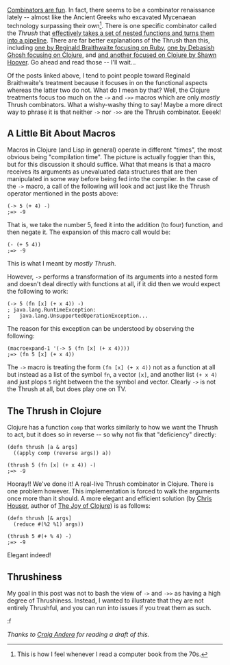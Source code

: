 [Combinators are fun](http://github.com/fogus/skiing).  In fact, there seems to be a combinator renaissance lately -- almost like the Ancient Greeks who excavated Mycenaean  technology surpassing their own[^books70].  There is one specific combinator called the *Thrush* that [effectively takes a set of nested functions and turns them into a pipeline](http://blog.fogus.me/2009/09/04/understanding-the-clojure-macro/).  There are far better explanations of the Thrush than this, including [one by Reginald Braithwaite focusing on Ruby](http://github.com/raganwald/homoiconic/blob/master/2008-10-30/thrush.markdown#readme), [one by Debasish Ghosh focusing on Clojure](http://debasishg.blogspot.com/2010/04/thrush-in-clojure.html), and [and another focused on Clojure by Shawn Hoover](http://clojure.bighugh.com/thrush.html).  Go ahead and read those -- I'll wait...

Of the posts linked above, I tend to point people toward Reginald Braithwaite's treatment because it focuses in on the functional aspects whereas the latter two do not.  What do I mean by that?  Well, the Clojure treatments focus too much on the `->` and `->>` macros which are only *mostly* Thrush combinators.  What a wishy-washy thing to say!  Maybe a more direct way to phrase it is that neither `->` nor `->>` are the Thrush combinator.  Eeeek!

A Little Bit About Macros
-------------------------

Macros in Clojure (and Lisp in general) operate in different "times", the most obvious being "compilation time".  The picture is actually foggier than this, but for this discussion it should suffice.  What that means is that a macro receives its arguments as unevaluated data structures that are then manipulated in some way before being fed into the compiler.  In the case of the `->` macro, a call of the following will look and act just like the Thrush operator mentioned in the posts above:


    (-> 5 (+ 4) -)
    ;=> -9

That is, we take the number 5, feed it into the addition (to four) function, and then negate it.  The expansion of this macro call would be:

    (- (+ 5 4))
    ;=> -9

This is what I meant by *mostly Thrush*.

However, `->` performs a transformation of its arguments into a nested form and doesn't deal directly with functions at all, if it did then we would expect the following to work:

    (-> 5 (fn [x] (+ x 4)) -)
    ; java.lang.RuntimeException: 
    ;   java.lang.UnsupportedOperationException...

The reason for this exception can be understood by observing the following:

    (macroexpand-1 '(-> 5 (fn [x] (+ x 4))))
    ;=> (fn 5 [x] (+ x 4))

The `->` macro is treating the form `(fn [x] (+ x 4))` not as a function at all but instead as a list of the symbol `fn`, a vector `[x]`, and another list `(+ x 4)` and just plops `5` right between the the symbol and vector.  Clearly `->` is not the Thrush at all, but does play one on TV.

The Thrush in Clojure
---------------------

Clojure has a function `comp` that works similarly to how we want the Thrush to act, but it does so in reverse -- so why not fix that "deficiency" directly:

    (defn thrush [a & args] 
      ((apply comp (reverse args)) a))
    
    (thrush 5 (fn [x] (+ x 4)) -)
    ;=> -9

Hooray!! We've done it!  A real-live Thrush combinator in Clojure.  There is one problem however.  This implementation is forced to walk the arguments once more than it should.  A more elegant and efficient solution (by [Chris Houser](http://blog.n01se.net), author of [The Joy of Clojure](http://joyofclojure.com)) is as follows:

    (defn thrush [& args] 
      (reduce #(%2 %1) args))
    
    (thrush 5 #(+ % 4) -)
    ;=> -9

Elegant indeed!

Thrushiness
-----------

My goal in this post was not to bash the view of `->` and `->>` as having a high degree of Thrushiness.  Instead, I wanted to illustrate that they are not entirely Thrushful, and you can run into issues if you treat them as such.

:f

*Thanks to [Craig Andera](http://twitter.com/craigandera) for reading a draft of this.*

[^books70]: This is how I feel whenever I read a computer book from the 70s.